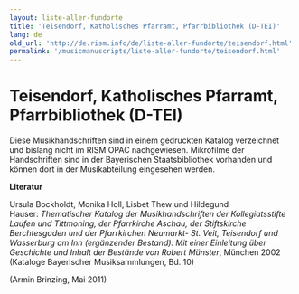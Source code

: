 ```yaml
---
layout: liste-aller-fundorte
title: 'Teisendorf, Katholisches Pfarramt, Pfarrbibliothek (D-TEI)'
lang: de
old_url: 'http://de.rism.info/de/liste-aller-fundorte/teisendorf.html'
permalink: '/musicmanuscripts/liste-aller-fundorte/teisendorf.html'
---
```



# Teisendorf, Katholisches Pfarramt, Pfarrbibliothek (D-TEI)

Diese Musikhandschriften sind in einem gedruckten Katalog verzeichnet und bislang nicht im RISM OPAC nachgewiesen. Mikrofilme der Handschriften sind in der Bayerischen Staatsbibliothek vorhanden und können dort in der Musikabteilung eingesehen werden.

 **Literatur**

Ursula Bockholdt, Monika Holl, Lisbet Thew und Hildegund Hauser:&nbsp;_Thematischer Katalog der Musikhandschriften der Kollegiatsstifte Laufen und Tittmoning, der Pfarrkirche Aschau, der Stiftskirche Berchtesgaden und der Pfarrkirchen Neumarkt- St. Veit, Teisendorf und Wasserburg am Inn (ergänzender Bestand). Mit einer Einleitung über Geschichte und Inhalt der Bestände von Robert Münster_, München 2002 (Kataloge Bayerischer Musiksammlungen, Bd. 10)

(Armin Brinzing, Mai 2011)

